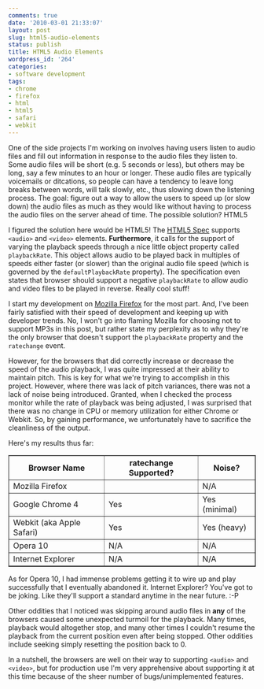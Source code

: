 ```yaml
---
comments: true
date: '2010-03-01 21:33:07'
layout: post
slug: html5-audio-elements
status: publish
title: HTML5 Audio Elements
wordpress_id: '264'
categories:
- software development
tags:
- chrome
- firefox
- html
- html5
- safari
- webkit
---
```


One of the side projects I'm working on involves having users listen to audio files and fill out information in response to the audio files they listen to. Some audio files will be short (e.g. 5 seconds or less), but others may be long, say a few minutes to an hour or longer. These audio files are typically voicemails or ditcations, so people can have a tendency to leave long breaks between words, will talk slowly, etc., thus slowing down the listening process. The goal: figure out a way to allow the users to speed up (or slow down) the audio files as much as they would like without having to process the audio files on the server ahead of time. The possible solution? HTML5
<!--more-->
I figured the solution here would be HTML5! The <a href="http://dev.w3.org/html5/spec/Overview.html#dom-media-playbackrate">HTML5 Spec</a> supports <code>&lt;audio&gt;</code> and <code>&lt;video&gt;</code> elements. <strong>Furthermore</strong>, it calls for the support of varying the playback speeds through a nice little object property called <code>playbackRate</code>. This object allows audio to be played back in multiples of speeds either faster (or slower) than the original audio file speed (which is governed by the <code>defaultPlaybackRate</code> property). The specification even states that browser should support a negative <code>playbackRate</code> to allow audio and video files to be played in reverse. Really cool stuff!

I start my development on <a href="http://www.getfirefox.com/">Mozilla Firefox</a> for the most part. And, I've been fairly satisfied with their speed of development and keeping up with developer trends. No, I won't go into flaming Mozilla for choosing not to support MP3s in this post, but rather state my perplexity as to why they're the only browser that doesn't support the <code>playbackRate</code> property and the <code>ratechange</code> event. 

However, for the browsers that did correctly increase or decrease the speed of the audio playback, I was quite impressed at their ability to maintain pitch. This is key for what we're trying to accomplish in this project. However, where there was lack of pitch variances, there was not a lack of noise being introduced. Granted, when I checked the process monitor while the rate of playback was being adjusted, I was surprised that there was no change in CPU or memory utilization for either Chrome or Webkit. So, by gaining performance, we unfortunately have to sacrifice the cleanliness of the output. 

Here's my results thus far:

<table border="1" cellpadding="5" cellspacing="0" style="margin-bottom: 1em;">
<tr><th>Browser Name</th><th>ratechange Supported?</th><th>Noise?</th></tr>
<tr><td>Mozilla Firefox</td><td></td><td>N/A</td></tr>
<tr><td>Google Chrome 4</td><td>Yes</td><td>Yes (minimal)</td></tr>
<tr><td>Webkit (aka Apple Safari)</td><td>Yes</td><td>Yes (heavy)</td></tr>
<tr><td>Opera 10</td><td>N/A</td><td>N/A</td></tr>
<tr><td>Internet Explorer</td><td>N/A</td><td>N/A</td></tr>
</table>

As for Opera 10, I had immense problems getting it to wire up and play successfully that I eventually abandoned it. Internet Explorer? You've got to be joking. Like they'll support a standard anytime in the near future. :-P

Other oddities that I noticed was skipping around audio files in <strong>any</strong> of the browsers caused some unexpected turmoil for the playback. Many times, playback would altogether stop, and many other times I couldn't resume the playback from the current position even after being stopped. Other oddities include seeking simply resetting the position back to 0. 

In a nutshell, the browsers are well on their way to supporting <code>&lt;audio&gt;</code> and <code>&lt;video&gt;</code>, but for production use I'm very apprehensive about supporting it at this time because of the sheer number of bugs/unimplemented features. 
